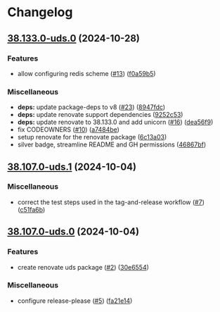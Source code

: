 # Changelog

## [38.133.0-uds.0](https://github.com/defenseunicorns/uds-package-renovate/compare/v38.107.0-uds.1...v38.133.0-uds.0) (2024-10-28)


### Features

* allow configuring redis scheme ([#13](https://github.com/defenseunicorns/uds-package-renovate/issues/13)) ([f0a59b5](https://github.com/defenseunicorns/uds-package-renovate/commit/f0a59b584184e5b522f649791e12bd98f199d8e5))


### Miscellaneous

* **deps:** update package-deps to v8 ([#23](https://github.com/defenseunicorns/uds-package-renovate/issues/23)) ([8947fdc](https://github.com/defenseunicorns/uds-package-renovate/commit/8947fdc73eb1e12f7fe3089082db72996a14174d))
* **deps:** update renovate support dependencies ([9252c53](https://github.com/defenseunicorns/uds-package-renovate/commit/9252c536fb4eabd973acc0b8569724f129a512ff))
* **deps:** update renovate to 38.133.0 and add unicorn ([#16](https://github.com/defenseunicorns/uds-package-renovate/issues/16)) ([dea56f9](https://github.com/defenseunicorns/uds-package-renovate/commit/dea56f975683650e1ae3dda43f75722acf0088cc))
* fix CODEOWNERS ([#10](https://github.com/defenseunicorns/uds-package-renovate/issues/10)) ([a7484be](https://github.com/defenseunicorns/uds-package-renovate/commit/a7484bec021fce63ff72ce7d15a4f73c318540f9))
* setup renovate for the renovate package ([6c13a03](https://github.com/defenseunicorns/uds-package-renovate/commit/6c13a039e5dc8974860a77817f2095e16caa28cf))
* silver badge, streamline README and GH permissions ([46867bf](https://github.com/defenseunicorns/uds-package-renovate/commit/46867bf445af33cb0fc6af83cf276be57dc7d5f3))

## [38.107.0-uds.1](https://github.com/defenseunicorns/uds-package-renovate/compare/v38.107.0-uds.0...v38.107.0-uds.1) (2024-10-04)


### Miscellaneous

* correct the test steps used in the tag-and-release workflow ([#7](https://github.com/defenseunicorns/uds-package-renovate/issues/7)) ([c51fa6b](https://github.com/defenseunicorns/uds-package-renovate/commit/c51fa6b360f90feb7ca7de43177065cc89f79ce4))

## [38.107.0-uds.0](https://github.com/defenseunicorns/uds-package-renovate/compare/v38.107.0-uds.0...v38.107.0-uds.0) (2024-10-04)


### Features

* create renovate uds package ([#2](https://github.com/defenseunicorns/uds-package-renovate/issues/2)) ([30e6554](https://github.com/defenseunicorns/uds-package-renovate/commit/30e65545fb9aa136490ed7d5b8210f468a08b202))


### Miscellaneous

* configure release-please ([#5](https://github.com/defenseunicorns/uds-package-renovate/issues/5)) ([fa21e14](https://github.com/defenseunicorns/uds-package-renovate/commit/fa21e14e015c0c39073fa669a69ed3a54565c208))
